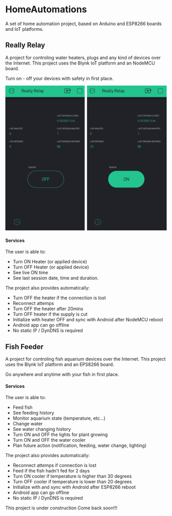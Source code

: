 # HomeAutomations
A set of home automation project, based on Arduino and ESP8266 boards and IoT platforms.

## Really Relay

A project for controling water heaters, plugs and any kind of devices over the Internet.
This project uses the Blynk IoT platform and an NodeMCU board.

Turn on - off your devices with safety in first place.

![androidSide](https://github.com/bronzeRaf/HomeAutomations/blob/main/RealyProject/ReallyRelay/ReallyRelay/assets/android.png)

#### Services
The user is able to:
- Turn ON Heater (or applied device)
- Turn OFF Heater (or applied device)
- See live ON time
- See last session date, time and duration.

The project also provides automatically:
- Turn OFF the heater if the connection is lost
- Reconnect attemps
- Turn OFF the heater after 20mins
- Turn OFF heater if the supply is cut
- Initialize with heater OFF and sync with Android after NodeMCU reboot
- Android app can go offline
- No static IP / DynDNS is required

## Fish Feeder

A project for controling fish aquarium devices over the Internet.
This project uses the Blynk IoT platform and an EPS8266 board.

Go anywhere and anytime with your fish in first place.

#### Services
The user is able to:
- Feed fish
- See feeding history
- Monitor aquarium state (temperature, etc...)
- Change water
- See water changing history
- Turn ON and OFF the lights for plant growing
- Turn ON and OFF the water cooler
- Plan future action (notification, feeding, water change, lighting)

The project also provides automatically:
- Reconnect attemps if connection is lost
- Feed if the fish hadn't fed for 2 days
- Turn ON cooler if temperature is higher than 30 degrees
- Turn OFF cooler if temperature is lower than 20 degrees
- Initialize with and sync with Android after ESP8266 reboot
- Android app can go offline
- No static IP / DynDNS is required

This project is under construction
Come back soon!!!